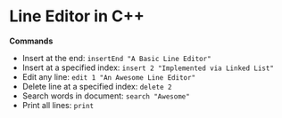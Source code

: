 # Line Editor in C++


**Commands**
* Insert at the end: `insertEnd "A Basic Line Editor"`
* Insert at a specified index: `insert 2 "Implemented via Linked List"`
* Edit any line: `edit 1 "An Awesome Line Editor"`
* Delete line at a specified index: `delete 2`
* Search words in document: `search "Awesome"`
* Print all lines: `print`